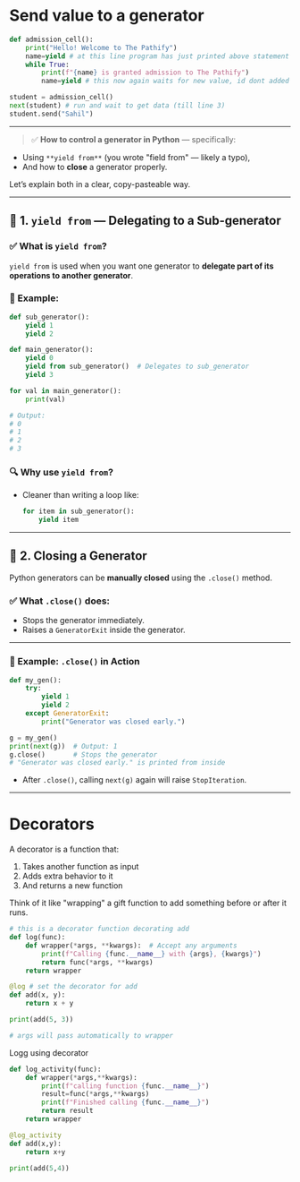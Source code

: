 # Send value to a generator
```python
def admission_cell():
    print("Hello! Welcome to The Pathify")
    name=yield # at this line program has just printed above statement and wait for any value to come using .send function
    while True:
        print(f"{name} is granted admission to The Pathify")
        name=yield # this now again waits for new value, id dont added this will keep running loop

student = admission_cell()
next(student) # run and wait to get data (till line 3)
student.send("Sahil")
```

---

> ✅ **How to control a generator in Python** — specifically:

* Using `**yield from**` (you wrote "field from" — likely a typo),
* And how to **close** a generator properly.

Let’s explain both in a clear, copy-pasteable way.

---

## 🔹 1. `yield from` — Delegating to a Sub-generator

### ✅ What is `yield from`?

`yield from` is used when you want one generator to **delegate part of its operations to another generator**.

### 🧪 Example:

```python
def sub_generator():
    yield 1
    yield 2

def main_generator():
    yield 0
    yield from sub_generator()  # Delegates to sub_generator
    yield 3

for val in main_generator():
    print(val)

# Output:
# 0
# 1
# 2
# 3
```

### 🔍 Why use `yield from`?

* Cleaner than writing a loop like:

  ```python
  for item in sub_generator():
      yield item
  ```

---

## 🔹 2. Closing a Generator

Python generators can be **manually closed** using the `.close()` method.

### ✅ What `.close()` does:

* Stops the generator immediately.
* Raises a `GeneratorExit` inside the generator.

---

### 🧪 Example: `.close()` in Action

```python
def my_gen():
    try:
        yield 1
        yield 2
    except GeneratorExit:
        print("Generator was closed early.")

g = my_gen()
print(next(g))  # Output: 1
g.close()       # Stops the generator
# "Generator was closed early." is printed from inside
```

* After `.close()`, calling `next(g)` again will raise `StopIteration`.

---

# Decorators

A decorator is a function that: 
1. Takes another function as input
2. Adds extra behavior to it
3. And returns a new function

Think of it like "wrapping" a gift function to add something before or after it runs.

```python
# this is a decorator function decorating add
def log(func):
    def wrapper(*args, **kwargs):  # Accept any arguments
        print(f"Calling {func.__name__} with {args}, {kwargs}")
        return func(*args, **kwargs)
    return wrapper

@log # set the decorator for add
def add(x, y):
    return x + y

print(add(5, 3))

# args will pass automatically to wrapper

```

Logg using decorator

```python
def log_activity(func):
    def wrapper(*args,**kwargs):
        print(f"calling function {func.__name__}")
        result=func(*args,**kwargs)
        print(f"Finished calling {func.__name__}")
        return result
    return wrapper

@log_activity
def add(x,y):
    return x+y

print(add(5,4))
```
